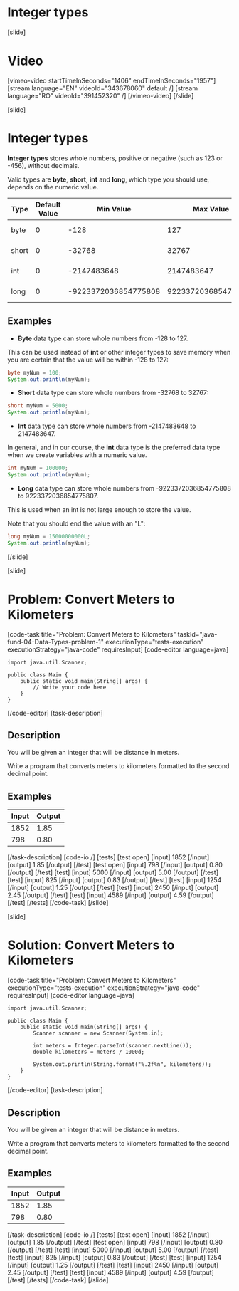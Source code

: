 # Integer types

[slide]
# Video
[vimeo-video startTimeInSeconds="1406" endTimeInSeconds="1957"]
[stream language="EN" videoId="343678060" default /]
[stream language="RO" videoId="391452320"  /]
[/vimeo-video]
[/slide]

[slide]
# Integer types

**Integer types** stores whole numbers, positive or negative (such as 123 or -456), without decimals.

Valid types are **byte**, **short**, **int** and **long**, which type you should use, depends on the numeric value.

|Type| Default Value | Min Value | Max Value| Size |
|-----|------|-----|------|-----|
| byte | 0 | -128 | 127 | 8 bit |
| short | 0 | -32768 | 32767 | 16 bit |
| int | 0 | -2147483648 | 2147483647 | 32 bit |
| long | 0 | -9223372036854775808 | 9223372036854775807 | 64 bit |

## Examples

- **Byte** data type can store whole numbers from -128 to 127. 

This can be used instead of **int** or other integer types to save memory when you are certain that the value will be within -128 to 127:

```java live
byte myNum = 100;
System.out.println(myNum);
```

- **Short** data type can store whole numbers from -32768 to 32767:

```java live
short myNum = 5000;
System.out.println(myNum);
```

- **Int** data type can store whole numbers from -2147483648 to 2147483647. 

In general, and in our course, the **int** data type is the preferred data type when we create variables with a numeric value.

```java live
int myNum = 100000;
System.out.println(myNum);
```

- **Long** data type can store whole numbers from -9223372036854775808  to 9223372036854775807. 

This is used when an int is not large enough to store the value.

Note that you should end the value with an "L":

```java live
long myNum = 15000000000L;
System.out.println(myNum);
```

[/slide]


[slide]
# Problem: Convert Meters to Kilometers
[code-task title="Problem: Convert Meters to Kilometers" taskId="java-fund-04-Data-Types-problem-1" executionType="tests-execution" executionStrategy="java-code" requiresInput]
[code-editor language=java]
```
import java.util.Scanner;

public class Main {
    public static void main(String[] args) {
        // Write your code here
    }
}
```
[/code-editor]
[task-description]
## Description
You will be given an integer that will be distance in meters.

Write a program that converts meters to kilometers formatted to the second decimal point.

## Examples
|**Input**|**Output**|
|-----|------|
| 1852 | 1.85 |
| 798 | 0.80 |


[/task-description]
[code-io /]
[tests]
[test open]
[input]
1852
[/input]
[output]
1.85
[/output]
[/test]
[test open]
[input]
798
[/input]
[output]
0.80
[/output]
[/test]
[test]
[input]
5000
[/input]
[output]
5.00
[/output]
[/test]
[test]
[input]
825
[/input]
[output]
0.83
[/output]
[/test]
[test]
[input]
1254
[/input]
[output]
1.25
[/output]
[/test]
[test]
[input]
2450
[/input]
[output]
2.45
[/output]
[/test]
[test]
[input]
4589
[/input]
[output]
4.59
[/output]
[/test]
[/tests]
[/code-task]
[/slide]


[slide]
# Solution: Convert Meters to Kilometers
[code-task title="Problem: Convert Meters to Kilometers" executionType="tests-execution" executionStrategy="java-code" requiresInput]
[code-editor language=java]
```
import java.util.Scanner;

public class Main {
    public static void main(String[] args) {
        Scanner scanner = new Scanner(System.in);

        int meters = Integer.parseInt(scanner.nextLine());
        double kilometers = meters / 1000d;

        System.out.println(String.format("%.2f%n", kilometers));
    }
}
```
[/code-editor]
[task-description]
## Description
You will be given an integer that will be distance in meters.

Write a program that converts meters to kilometers formatted to the second decimal point.

## Examples
|**Input**|**Output**|
|-----|------|
| 1852 | 1.85 |
| 798 | 0.80 |


[/task-description]
[code-io /]
[tests]
[test open]
[input]
1852
[/input]
[output]
1.85
[/output]
[/test]
[test open]
[input]
798
[/input]
[output]
0.80
[/output]
[/test]
[test]
[input]
5000
[/input]
[output]
5.00
[/output]
[/test]
[test]
[input]
825
[/input]
[output]
0.83
[/output]
[/test]
[test]
[input]
1254
[/input]
[output]
1.25
[/output]
[/test]
[test]
[input]
2450
[/input]
[output]
2.45
[/output]
[/test]
[test]
[input]
4589
[/input]
[output]
4.59
[/output]
[/test]
[/tests]
[/code-task]
[/slide]